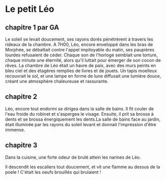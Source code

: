 # Le petit Léo

## chapitre 1 par GA
Le soleil se levait doucement, ses rayons dorés pénétrèrent à travers les rideaux de la chambre. A 7H00, Léo, encore enveloppé dans les bras de Morphée, se débattait contre l'appel impitoyable du matin, ses paupières lourdes refusaient de céder. Chaque son de l'horloge semblait une torture, chaque minute une éternité, alors qu'il luttait pour émerger de son cocon de rêves.
La chambre de Léo était un havre de paix, avec des murs peints en bleu ciel et des étagères remplies de livres et de jouets. Un tapis moelleux recouvrait le sol, et une lampe en forme de lune diffusait une lumière douce, créant une atmosphère chaleureuse et rassurante.

## chapitre 2
Léo, encore tout endormi se dirigea dans la salle de bains. Il fit couler de l'eau froide du robinet et s'aspergea le visage. Ensuite, il prit sa brosse à dents et se brossa énergiquement les dents.La salle de bains face au jardin, était illuminée par les rayons du soleil levant et donnait l'impression d'être immense.

## chapitre 3
Dans la cuisine, une forte odeur de brulé attein les narines de Léo.

Il descendit les escaliers tout doucement, et vit une flamme au dessus de la poele ! C'était les oeufs brouillés qui brulaient !

